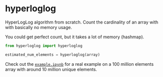 # hyperloglog

HyperLogLog algorithm from scratch. Count the cardinality of an array with with basically no memory usage.

You could get perfect count, but it takes a lot of memory (hashmap).

```python
from hyperloglog import hyperloglog

estimated_num_elements = hyperloglog(array)
```

Check out the [`example.ipynb`](example.ipynb) for a real example on a 100 million elements array with around 10 million unique elements.
